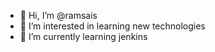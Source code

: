 - 👋 Hi, I’m @ramsais
- 👀 I’m interested in learning new technologies
- 🌱 I’m currently learning jenkins

<!---
ramsais/ramsais is a ✨ special ✨ repository because its `README.md` (this file) appears on your GitHub profile.
You can click the Preview link to take a look at your changes.
--->
